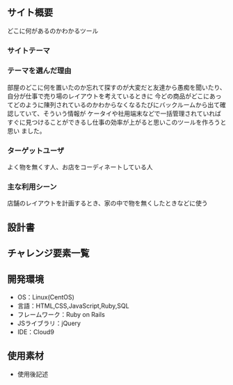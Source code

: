 # <WORDS>

## サイト概要
どこに何があるのかわかるツール

### サイトテーマ


### テーマを選んだ理由
部屋のどこに何を置いたのか忘れて探すのが大変だと友達から愚痴を聞いたり、自分が仕事で売り場のレイアウトを考えているときに
今どの商品がどこにあってどのように陳列されているのかわからなくなるたびにバックルームから出て確認していて、そういう情報が
ケータイや社用端末などで一括管理されていればすぐに見つけることができるし仕事の効率が上がると思いこのツールを作ろうと思い
ました。

### ターゲットユーザ
よく物を無くす人、お店をコーディネートしている人

### 主な利用シーン
店舗のレイアウトを計画するとき、家の中で物を無くしたときなどに使う

## 設計書


## チャレンジ要素一覧


## 開発環境
- OS：Linux(CentOS)
- 言語：HTML,CSS,JavaScript,Ruby,SQL
- フレームワーク：Ruby on Rails
- JSライブラリ：jQuery
- IDE：Cloud9

## 使用素材
- 使用後記述